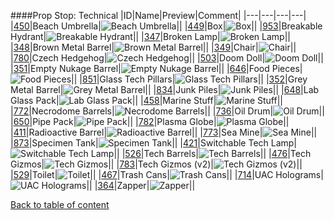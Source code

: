 ####Prop Stop: Technical
|ID|Name|Preview|Comment|
|---|---|---|---|
|[450](https://github.com/alexey-lysiuk/Realm667-AAA-Cache/raw/master/data/0450.zip)|Beach Umbrella|![Beach Umbrella](images/propstop/umbrella.png)||
|[449](https://github.com/alexey-lysiuk/Realm667-AAA-Cache/raw/master/data/0449.zip)|Box|![Box](images/propstop/box.png)||
|[953](https://github.com/alexey-lysiuk/Realm667-AAA-Cache/raw/master/data/0953.zip)|Breakable Hydrant|![Breakable Hydrant](images/propstop/breakablehydrantvariants.png)||
|[347](https://github.com/alexey-lysiuk/Realm667-AAA-Cache/raw/master/data/0347.zip)|Broken Lamp|![Broken Lamp](images/propstop/brokenlamp.png)||
|[348](https://github.com/alexey-lysiuk/Realm667-AAA-Cache/raw/master/data/0348.zip)|Brown Metal Barrel|![Brown Metal Barrel](images/propstop/brownmetalbarrel.png)||
|[349](https://github.com/alexey-lysiuk/Realm667-AAA-Cache/raw/master/data/0349.zip)|Chair|![Chair](images/propstop/chair.png)||
|[780](https://github.com/alexey-lysiuk/Realm667-AAA-Cache/raw/master/data/0780.zip)|Czech Hedgehog|![Czech Hedgehog](images/propstop/czechhedgehog.png)||
|[503](https://github.com/alexey-lysiuk/Realm667-AAA-Cache/raw/master/data/0503.zip)|Doom Doll|![Doom Doll](images/propstop/doomdoll.png)||
|[351](https://github.com/alexey-lysiuk/Realm667-AAA-Cache/raw/master/data/0351.zip)|Empty Nukage Barrel|![Empty Nukage Barrel](images/propstop/emptynukagebarrel.png)||
|[646](https://github.com/alexey-lysiuk/Realm667-AAA-Cache/raw/master/data/0646.zip)|Food Pieces|![Food Pieces](images/propstop/foodpieces.png)||
|[851](https://github.com/alexey-lysiuk/Realm667-AAA-Cache/raw/master/data/0851.zip)|Glass Tech Pillars|![Glass Tech Pillars](images/propstop/glasstechpillar.png)||
|[352](https://github.com/alexey-lysiuk/Realm667-AAA-Cache/raw/master/data/0352.zip)|Grey Metal Barrel|![Grey Metal Barrel](images/propstop/greymetalbarrel.png)||
|[834](https://github.com/alexey-lysiuk/Realm667-AAA-Cache/raw/master/data/0834.zip)|Junk Piles|![Junk Piles](images/propstop/junkpiles.png)||
|[648](https://github.com/alexey-lysiuk/Realm667-AAA-Cache/raw/master/data/0648.zip)|Lab Glass Pack|![Lab Glass Pack](images/propstop/labglasspack.png)||
|[458](https://github.com/alexey-lysiuk/Realm667-AAA-Cache/raw/master/data/0458.zip)|Marine Stuff|![Marine Stuff](images/propstop/marinestuff.png)||
|[772](https://github.com/alexey-lysiuk/Realm667-AAA-Cache/raw/master/data/0772.zip)|Necrodome Barrels|![Necrodome Barrels](images/propstop/necrobarrels.png)||
|[736](https://github.com/alexey-lysiuk/Realm667-AAA-Cache/raw/master/data/0736.zip)|Oil Drum|![Oil Drum](images/propstop/oildrum.png)||
|[650](https://github.com/alexey-lysiuk/Realm667-AAA-Cache/raw/master/data/0650.zip)|Pipe Pack|![Pipe Pack](images/propstop/pipepack.png)||
|[782](https://github.com/alexey-lysiuk/Realm667-AAA-Cache/raw/master/data/0782.zip)|Plasma Globe|![Plasma Globe](images/propstop/plasmaglobe.png)||
|[411](https://github.com/alexey-lysiuk/Realm667-AAA-Cache/raw/master/data/0411.zip)|Radioactive Barrel|![Radioactive Barrel](images/propstop/radioactivebarrel.png)||
|[773](https://github.com/alexey-lysiuk/Realm667-AAA-Cache/raw/master/data/0773.zip)|Sea Mine|![Sea Mine](images/propstop/seamine.png)||
|[873](https://github.com/alexey-lysiuk/Realm667-AAA-Cache/raw/master/data/0873.zip)|Specimen Tank|![Specimen Tank](images/propstop/specimentank.png)||
|[421](https://github.com/alexey-lysiuk/Realm667-AAA-Cache/raw/master/data/0421.zip)|Switchable Tech Lamp|![Switchable Tech Lamp](images/propstop/switchabletechlamp.png)||
|[526](https://github.com/alexey-lysiuk/Realm667-AAA-Cache/raw/master/data/0526.zip)|Tech Barrels|![Tech Barrels](images/propstop/techbarrels.png)||
|[476](https://github.com/alexey-lysiuk/Realm667-AAA-Cache/raw/master/data/0476.zip)|Tech Gizmos|![Tech Gizmos](images/propstop/techgizmos.png)||
|[783](https://github.com/alexey-lysiuk/Realm667-AAA-Cache/raw/master/data/0783.zip)|Tech Gizmos (v2)|![Tech Gizmos (v2)](images/propstop/techgizmos.png)||
|[529](https://github.com/alexey-lysiuk/Realm667-AAA-Cache/raw/master/data/0529.zip)|Toilet|![Toilet](images/propstop/toilet.png)||
|[467](https://github.com/alexey-lysiuk/Realm667-AAA-Cache/raw/master/data/0467.zip)|Trash Cans|![Trash Cans](images/propstop/trashcans.png)||
|[714](https://github.com/alexey-lysiuk/Realm667-AAA-Cache/raw/master/data/0714.zip)|UAC Holograms|![UAC Holograms](images/propstop/uacholograms.png)||
|[364](https://github.com/alexey-lysiuk/Realm667-AAA-Cache/raw/master/data/0364.zip)|Zapper|![Zapper](images/propstop/zapper.png)||

[Back to table of content](../readme.md)
